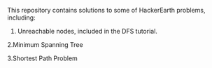 This repository contains solutions to some of HackerEarth problems, including:
1. Unreachable nodes, included in the DFS tutorial.

2.Minimum Spanning Tree

3.Shortest Path Problem
